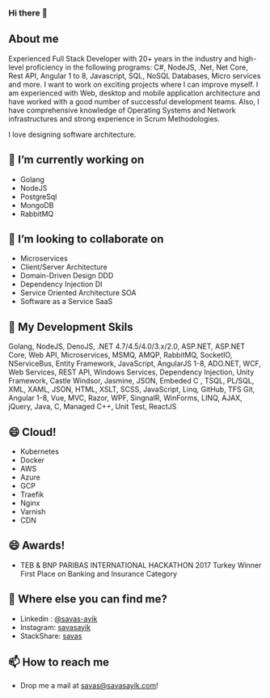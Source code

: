 ### Hi there 👋

## About me
Experienced Full Stack Developer with 20+ years in the industry and high-level proficiency in the following programs: C#, NodeJS, .Net, Net Core, Rest API, Angular 1 to 8, Javascript, SQL, NoSQL Databases, Micro services and more. I want to work on exciting projects where I can improve myself. I am experienced with Web, desktop and mobile application architecture and have worked with a good number of successful development teams. Also, I have comprehensive knowledge of Operating Systems and Network infrastructures and strong experience in Scrum Methodologies.

I love designing software architecture.

## 🔭 I’m currently working on
- Golang
- NodeJS
- PostgreSql
- MongoDB
- RabbitMQ

## 👯 I’m looking to collaborate on
- Microservices
- Client/Server Architecture
- Domain-Driven Design DDD
- Dependency Injection DI
- Service Oriented Architecture SOA
- Software as a Service SaaS


## 🌱 My Development Skils
Golang, NodeJS, DenoJS, .NET 4.7/4.5/4.0/3.x/2.0, ASP.NET, ASP.NET Core, Web API, Microservices, MSMQ, AMQP, RabbitMQ, SocketIO, NServiceBus, Entity Framework, JavaScript, AngularJS 1-8, ADO.NET, WCF, Web Services, REST API, Windows Services, Dependency Injection, Unity Framework, Castle Windsor, Jasmine, JSON, Embeded C , TSQL, PL/SQL, XML, XAML, JSON, HTML, XSLT, SCSS, JavaScript, Linq, GitHub, TFS Git, Angular 1-8, Vue, MVC, Razor, WPF, SingnalR, WinForms, LINQ, AJAX, jQuery, Java, C, Managed C++, Unit Test, ReactJS


## 😄 Cloud!
- Kubernetes
- Docker
- AWS
- Azure
- GCP
- Traefik
- Nginx
- Varnish
- CDN


## 😄 Awards!
- TEB & BNP PARIBAS INTERNATIONAL HACKATHON 2017 Turkey Winner
First Place on Banking and Insurance Category


## 🤔 Where else you can find me?
- Linkedin : [@savas-ayik](https://www.linkedin.com/in/savas-ayik/)
- Instagram: [savasayik](https://instagram.com/savasayik)
- StackShare: [savas](https://stackshare.io/savas)


## 📫 How to reach me
- Drop me a mail at savas@savasayik.com!



<!--
**savasayik/savasayik** is a ✨ _special_ ✨ repository because its `README.md` (this file) appears on your GitHub profile.

Here are some ideas to get you started:

- 🔭 I’m currently working on ...
- 🌱 I’m currently learning ...
- 👯 I’m looking to collaborate on ...
- 🤔 I’m looking for help with ...
- 💬 Ask me about ...
- 📫 How to reach me: ...
- 😄 Pronouns: ...
- ⚡ Fun fact: ...
-->
